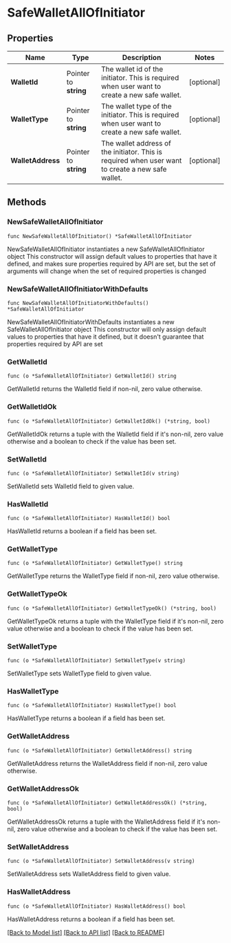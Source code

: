 # SafeWalletAllOfInitiator

## Properties

Name | Type | Description | Notes
------------ | ------------- | ------------- | -------------
**WalletId** | Pointer to **string** | The wallet id of the initiator. This is required when user want to create a new safe wallet. | [optional] 
**WalletType** | Pointer to **string** | The wallet type of the initiator. This is required when user want to create a new safe wallet. | [optional] 
**WalletAddress** | Pointer to **string** | The wallet address of the initiator. This is required when user want to create a new safe wallet. | [optional] 

## Methods

### NewSafeWalletAllOfInitiator

`func NewSafeWalletAllOfInitiator() *SafeWalletAllOfInitiator`

NewSafeWalletAllOfInitiator instantiates a new SafeWalletAllOfInitiator object
This constructor will assign default values to properties that have it defined,
and makes sure properties required by API are set, but the set of arguments
will change when the set of required properties is changed

### NewSafeWalletAllOfInitiatorWithDefaults

`func NewSafeWalletAllOfInitiatorWithDefaults() *SafeWalletAllOfInitiator`

NewSafeWalletAllOfInitiatorWithDefaults instantiates a new SafeWalletAllOfInitiator object
This constructor will only assign default values to properties that have it defined,
but it doesn't guarantee that properties required by API are set

### GetWalletId

`func (o *SafeWalletAllOfInitiator) GetWalletId() string`

GetWalletId returns the WalletId field if non-nil, zero value otherwise.

### GetWalletIdOk

`func (o *SafeWalletAllOfInitiator) GetWalletIdOk() (*string, bool)`

GetWalletIdOk returns a tuple with the WalletId field if it's non-nil, zero value otherwise
and a boolean to check if the value has been set.

### SetWalletId

`func (o *SafeWalletAllOfInitiator) SetWalletId(v string)`

SetWalletId sets WalletId field to given value.

### HasWalletId

`func (o *SafeWalletAllOfInitiator) HasWalletId() bool`

HasWalletId returns a boolean if a field has been set.

### GetWalletType

`func (o *SafeWalletAllOfInitiator) GetWalletType() string`

GetWalletType returns the WalletType field if non-nil, zero value otherwise.

### GetWalletTypeOk

`func (o *SafeWalletAllOfInitiator) GetWalletTypeOk() (*string, bool)`

GetWalletTypeOk returns a tuple with the WalletType field if it's non-nil, zero value otherwise
and a boolean to check if the value has been set.

### SetWalletType

`func (o *SafeWalletAllOfInitiator) SetWalletType(v string)`

SetWalletType sets WalletType field to given value.

### HasWalletType

`func (o *SafeWalletAllOfInitiator) HasWalletType() bool`

HasWalletType returns a boolean if a field has been set.

### GetWalletAddress

`func (o *SafeWalletAllOfInitiator) GetWalletAddress() string`

GetWalletAddress returns the WalletAddress field if non-nil, zero value otherwise.

### GetWalletAddressOk

`func (o *SafeWalletAllOfInitiator) GetWalletAddressOk() (*string, bool)`

GetWalletAddressOk returns a tuple with the WalletAddress field if it's non-nil, zero value otherwise
and a boolean to check if the value has been set.

### SetWalletAddress

`func (o *SafeWalletAllOfInitiator) SetWalletAddress(v string)`

SetWalletAddress sets WalletAddress field to given value.

### HasWalletAddress

`func (o *SafeWalletAllOfInitiator) HasWalletAddress() bool`

HasWalletAddress returns a boolean if a field has been set.


[[Back to Model list]](../README.md#documentation-for-models) [[Back to API list]](../README.md#documentation-for-api-endpoints) [[Back to README]](../README.md)


